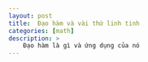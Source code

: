 ```yaml
---
layout: post
title:  Đạo hàm và vài thứ linh tinh
categories: [math]
description: >
    Đạo hàm là gì và ứng dụng của nó
---
```

